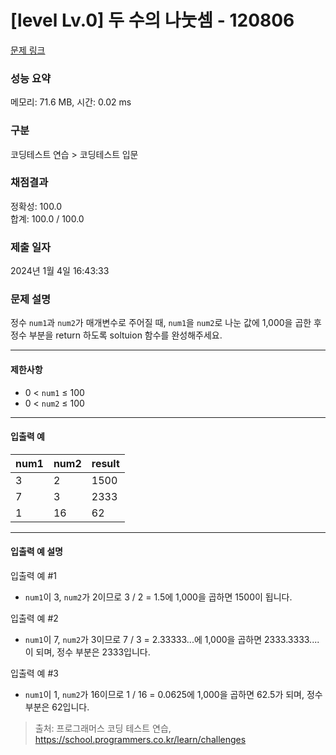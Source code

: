 # [level Lv.0] 두 수의 나눗셈 - 120806 

[문제 링크](https://school.programmers.co.kr/learn/courses/30/lessons/120806) 

### 성능 요약

메모리: 71.6 MB, 시간: 0.02 ms

### 구분

코딩테스트 연습 > 코딩테스트 입문

### 채점결과

정확성: 100.0<br/>합계: 100.0 / 100.0

### 제출 일자

2024년 1월 4일 16:43:33

### 문제 설명

<p>정수 <code>num1</code>과 <code>num2</code>가 매개변수로 주어질 때, <code>num1</code>을 <code>num2</code>로 나눈 값에 1,000을 곱한 후 정수 부분을 return 하도록 soltuion 함수를 완성해주세요.</p>

<hr>

<h4>제한사항</h4>

<ul>
<li>0 &lt; <code>num1</code> ≤ 100</li>
<li>0 &lt; <code>num2</code> ≤ 100</li>
</ul>

<hr>

<h4>입출력 예</h4>
<table class="table">
        <thead><tr>
<th>num1</th>
<th>num2</th>
<th>result</th>
</tr>
</thead>
        <tbody><tr>
<td>3</td>
<td>2</td>
<td>1500</td>
</tr>
<tr>
<td>7</td>
<td>3</td>
<td>2333</td>
</tr>
<tr>
<td>1</td>
<td>16</td>
<td>62</td>
</tr>
</tbody>
      </table>
<hr>

<h4>입출력 예 설명</h4>

<p>입출력 예 #1</p>

<ul>
<li><code>num1</code>이 3, <code>num2</code>가 2이므로 3 / 2 = 1.5에 1,000을 곱하면 1500이 됩니다.</li>
</ul>

<p>입출력 예 #2</p>

<ul>
<li><code>num1</code>이 7, <code>num2</code>가 3이므로 7 / 3 = 2.33333...에 1,000을 곱하면 2333.3333.... 이 되며, 정수 부분은 2333입니다.</li>
</ul>

<p>입출력 예 #3</p>

<ul>
<li><code>num1</code>이 1, <code>num2</code>가 16이므로 1 / 16 = 0.0625에 1,000을 곱하면 62.5가 되며, 정수 부분은 62입니다.</li>
</ul>


> 출처: 프로그래머스 코딩 테스트 연습, https://school.programmers.co.kr/learn/challenges